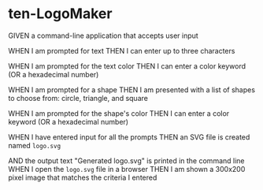 # ten-LogoMaker
GIVEN a command-line application that accepts user input

WHEN I am prompted for text
THEN I can enter up to three characters

WHEN I am prompted for the text color
THEN I can enter a color keyword (OR a hexadecimal number)

WHEN I am prompted for a shape
THEN I am presented with a list of shapes to choose from: circle, triangle, and square

WHEN I am prompted for the shape's color
THEN I can enter a color keyword (OR a hexadecimal number)

WHEN I have entered input for all the prompts
THEN an SVG file is created named `logo.svg`

AND the output text "Generated logo.svg" is printed in the command line
WHEN I open the `logo.svg` file in a browser
THEN I am shown a 300x200 pixel image that matches the criteria I entered